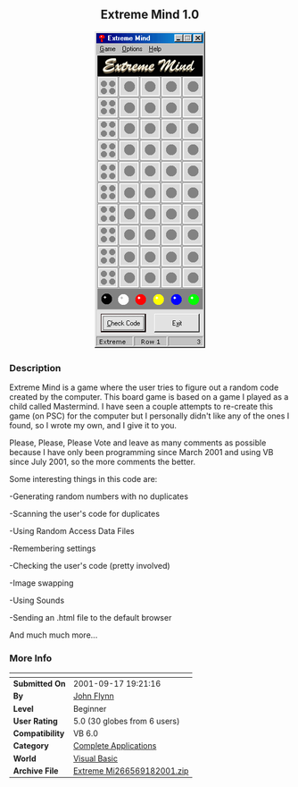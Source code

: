﻿<div align="center">

## Extreme Mind 1\.0

<img src="PIC2001918203682597.gif">
</div>

### Description

Extreme Mind is a game where the user tries to figure out a random code created by the computer. This board game is based on a game I played as a child called Mastermind. I have seen a couple attempts to re-create this game (on PSC) for the computer but I personally didn't like any of the ones I found, so I wrote my own, and I give it to you.<P>

Please, Please, Please Vote and leave as many comments as possible because I have only been programming since March 2001 and using VB since July 2001, so the more comments the better.<P>

Some interesting things in this code are:<BR>

-Generating random numbers with no duplicates<BR>

-Scanning the user's code for duplicates<BR>

-Using Random Access Data Files<BR>

-Remembering settings<BR>

-Checking the user's code (pretty involved)<BR>

-Image swapping<BR>

-Using Sounds<BR>

-Sending an .html file to the default browser<BR>

And much much more...
 
### More Info
 


<span>             |<span>
---                |---
**Submitted On**   |2001-09-17 19:21:16
**By**             |[John Flynn](https://github.com/Planet-Source-Code/PSCIndex/blob/master/ByAuthor/john-flynn.md)
**Level**          |Beginner
**User Rating**    |5.0 (30 globes from 6 users)
**Compatibility**  |VB 6\.0
**Category**       |[Complete Applications](https://github.com/Planet-Source-Code/PSCIndex/blob/master/ByCategory/complete-applications__1-27.md)
**World**          |[Visual Basic](https://github.com/Planet-Source-Code/PSCIndex/blob/master/ByWorld/visual-basic.md)
**Archive File**   |[Extreme Mi266569182001\.zip](https://github.com/Planet-Source-Code/john-flynn-extreme-mind-1-0__1-27372/archive/master.zip)








